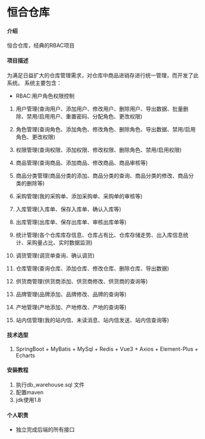 # 恒合仓库

#### 介绍
恒合仓库，经典的RBAC项目

#### 项目描述
为满足日益扩大的仓库管理需求，对仓库中商品进销存进行统一管理，而开发了此系统。
系统主要包含：
- RBAC:用户角色权限控制

1. 用户管理(查询用户、添加用户、修改用户、删除用户、导出数据、批量删除、禁用/启用用户、重置密码、分配角色、更改权限)
2. 角色管理(查询角色、添加角色、修改角色、删除角色、导出数据、禁用/启用角色、更改权限)
3. 权限管理(查询权限、添加权限、修改权限、删除角色、禁用/启用权限)

4. 商品管理(查询商品、添加商品、修改商品、商品审核等)
5. 商品分类管理(商品分类的添加、商品分类的查询、商品分类的修改、商品分类的删除等)
6. 采购管理(我的采购单、添加采购单、采购单的审核等)
7. 入库管理(入库单、保存入库单、确认入库等)
8. 出库管理(出库单、保存出库单、审核出库单等)
9. 统计管理(各个仓库库存信息、仓库占有比、仓库存储走势、出入库信息统计、采购量占比、实时数据监测)
10. 调货管理(调货单查询、确认调货)
11. 仓库管理(查询仓库、添加仓库、修改仓库、删除仓库、导出数据)
12. 供货商管理(供货商添加、供货商修改、供货商的查询等)
13. 品牌管理(品牌添加、品牌修改、品牌的查询等)
14. 产地管理(产地添加、产地修改、产地的查询等)
15. 站内信管理(我的站内信、未读消息、站内信发送、站内信查询等)

#### 技术选型

1. SpringBoot + MyBatis + MySql + Redis + Vue3 + Axios + Element-Plus + Echarts


#### 安装教程

1.  执行db_warehouse.sql 文件
2.  配置maven
3.  jdk使用1.8

#### 个人职责
- 独立完成后端的所有接口

